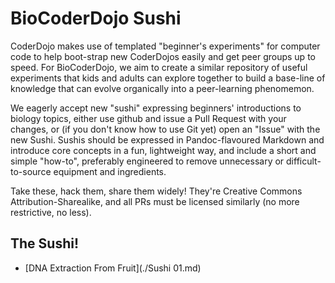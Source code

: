 # BioCoderDojo Sushi

CoderDojo makes use of templated "beginner's experiments" for computer code to help
boot-strap new CoderDojos easily and get peer groups up to speed. For BioCoderDojo,
we aim to create a similar repository of useful experiments that kids and adults can
explore together to build a base-line of knowledge that can evolve organically into
a peer-learning phenomemon.

We eagerly accept new "sushi" expressing beginners' introductions to biology topics,
either use github and issue a Pull Request with your changes, or (if you don't know
how to use Git yet) open an "Issue" with the new Sushi. Sushis should be expressed
in Pandoc-flavoured Markdown and introduce core concepts in a fun, lightweight way,
and include a short and simple "how-to", preferably engineered to remove unnecessary
or difficult-to-source equipment and ingredients.

Take these, hack them, share them widely! They're Creative Commons Attribution-Sharealike,
and all PRs must be licensed similarly (no more restrictive, no less).

## The Sushi!

* [DNA Extraction From Fruit](./Sushi 01.md)
